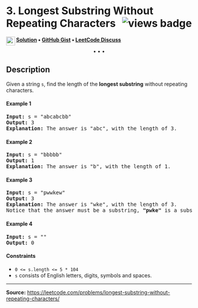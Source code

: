 <h1>
3. Longest Substring Without Repeating Characters
<img src="https://tinyurl.com/2p95nu4z" align="right" alt="views badge">
</h1>

<img src="https://git.io/JDE5D" height="24" align="left"><b><a href="https://bit.ly/3jIIwaT">Solution</a> • <a href="https://bit.ly/3xBYn2W">GitHub Gist</a> • <a href="https://bit.ly/3OguBGX">LeetCode Discuss</a></b>

<p align="center">• • •</p>

## Description

Given a string `s`, find the length of the **longest substring** without repeating characters.

#### Example 1

<pre>
<b>Input:</b> s = "abcabcbb"
<b>Output:</b> 3
<b>Explanation:</b> The answer is "abc", with the length of 3.
</pre>

#### Example 2

<pre>
<b>Input:</b> s = "bbbbb"
<b>Output:</b> 1
<b>Explanation:</b> The answer is "b", with the length of 1.
</pre>

#### Example 3

<pre>
<b>Input:</b> s = "pwwkew"
<b>Output:</b> 3
<b>Explanation:</b> The answer is "wke", with the length of 3.
Notice that the answer must be a substring, <b>"pwke"</b> is a subsequence and not a substring.
</pre>

#### Example 4

<pre>
<b>Input:</b> s = ""
<b>Output:</b> 0
</pre>

#### Constraints

<ul>
<li><code>0 <= s.length <= 5 * 104</code></li>
<li><code>s</code> consists of English letters, digits, symbols and spaces.</li>
</ul>

<hr>

**Source:** https://leetcode.com/problems/longest-substring-without-repeating-characters/
